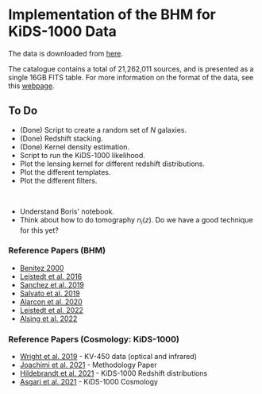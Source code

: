 # Implementation of the BHM for KiDS-1000 Data

The data is downloaded from [here](https://kids.strw.leidenuniv.nl/DR4/data_files/KiDS_DR4.1_ugriZYJHKs_SOM_gold_WL_cat.fits).

The catalogue contains a total of 21,262,011 sources, and is presented as a single 16GB FITS table. For more information on the format of the data, see this [webpage](https://kids.strw.leidenuniv.nl/DR4/KiDS-1000_shearcatalogue.php).

## To Do
- (Done) Script to create a random set of $N$ galaxies.
- (Done) Redshift stacking.
- (Done) Kernel density estimation.
- Script to run the KiDS-1000 likelihood.
- Plot the lensing kernel for different redshift distributions.
- Plot the different templates.
- Plot the different filters.

<br/>

- Understand Boris' notebook.
- Think about how to do tomography $n_{i}(z)$. Do we have a good technique for this yet?

### Reference Papers (BHM)
- [Benitez 2000](https://iopscience.iop.org/article/10.1086/308947)
- [Leistedt et al. 2016
  ](https://academic.oup.com/mnras/article/460/4/4258/2609193?login=false)
- [Sanchez et al. 2019](https://academic.oup.com/mnras/article/483/2/2801/5218506)
- [Salvato et al. 2019](https://www.nature.com/articles/s41550-018-0478-0)
- [Alarcon et al. 2020](https://academic.oup.com/mnras/article/498/2/2614/5893329)
- [Leistedt et al. 2022](https://arxiv.org/abs/2207.07673)
- [Alsing et al. 2022](https://arxiv.org/abs/2207.05819)

### Reference Papers (Cosmology: KiDS-1000)
- [Wright et al. 2019](https://www.aanda.org/articles/aa/full_html/2019/12/aa34879-18/aa34879-18.html) - KV-450 data (optical and infrared)
- [Joachimi et al. 2021](https://doi.org/10.1051/0004-6361/202038831) - Methodology Paper
- [Hildebrandt et al. 2021](https://doi.org/10.1051/0004-6361/202039018) - KiDS-1000 Redshift distributions
- [Asgari et al. 2021](https://doi.org/10.1051/0004-6361/202039070) - KiDS-1000 Cosmology